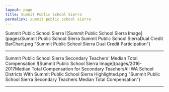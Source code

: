 ```yaml
---
layout: page
title: Summit Public School Sierra
permalink: summit public school sierra
---
```



Summit Public School Sierra
![Summit Public School Sierra Image](pages/Summit Public School Sierra Summit Public School SierraDual Credit BarChart.png "Summit Public School Sierra Dual Credit Participation")

___

Summit Public School Sierra Secondary Teachers' Median Total Compensation
![Summit Public School Sierra Image](pages/2016-2017Median Total Compensation for Secondary TeachersAll WA School Districts With Summit Public School Sierra Highlighted.png "Summit Public School Sierra Secondary Teachers Median Total Compensation")

___


